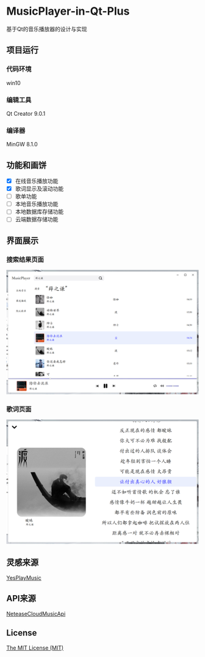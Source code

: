 # MusicPlayer-in-Qt-Plus
基于Qt的音乐播放器的设计与实现

## 项目运行

### 代码环境
win10

### 编辑工具
Qt Creator 9.0.1

### 编译器
MinGW 8.1.0

## 功能和画饼

- [x] 在线音乐播放功能
- [x] 歌词显示及滚动功能
- [ ] 歌单功能	
- [ ] 本地音乐播放功能
- [ ] 本地数据库存储功能
- [ ] 云端数据存储功能

## 界面展示

### 搜索结果页面
![搜索结果页面](https://github.com/hhhyxy/MusicPlayer-in-Qt-Plus/blob/main/static/searchResult_Page.png)

### 歌词页面
![歌词页面](https://github.com/hhhyxy/MusicPlayer-in-Qt-Plus/blob/main/static/lrc_Page.png)

## 灵感来源
[YesPlayMusic](https://github.com/qier222/YesPlayMusic)

## API来源
[NeteaseCloudMusicApi](https://github.com/Binaryify/NeteaseCloudMusicApi)

## License
[The MIT License (MIT)](https://github.com/hhhyxy/MusicPlayer-in-Qt/edit/main/LICENSE)
